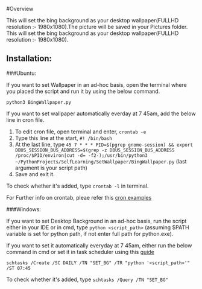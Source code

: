 #Overview

This will set the bing background as your desktop wallpaper(FULLHD resolution :- 1980x1080).The picture will be saved in your Pictures folder.
This will set the bing background as your desktop wallpaper(FULLHD resolution :- 1980x1080). 

## Installation:

###Ubuntu:

If you want to set Wallpaper in an ad-hoc basis, open the terminal where you placed the script and run it by using the below command.

`python3 BingWallpaper.py`

If you want to set wallpaper automatically everday at 7 45am, add the below line in cron file.

1. To edit cron file, open terminal and enter, `crontab -e`
2. Type this line at the start, `#! /bin/bash`
3. At the last line, type `45 7 * * * PID=$(pgrep gnome-session) && export DBUS_SESSION_BUS_ADDRESS=$(grep -z DBUS_SESSION_BUS_ADDRESS /proc/$PID/environ|cut -d= -f2-);/usr/bin/python3 ~/PythonProjects/SelfLearning/SetWallpaper/BingWallpaper.py` (last argument is your script path)
4. Save and exit it.

To check whether it's added, type `crontab -l` in terminal.

For Further info on crontab, pleae refer this [cron examples](http://www.thegeekstuff.com/2009/06/15-practical-crontab-examples)

###Windows:

If you want to set Desktop Background in an ad-hoc basis, run the script either in your IDE or in cmd, type `python <script_path>` (assuming $PATH variable is set for python path, if not enter full path for python.exe).

If you want to set it automatically everyday at 7 45am, either run the below command in cmd or set it in task scheduler using this [guide](http://tinyhacker.com/hacks/complete-guide-to-windows-7s-task-scheduler/)

`schtasks /Create /SC DAILY /TN "SET_BG" /TR "python '<script_path>'" /ST 07:45`

To check whether it's added, type `schtasks /Query /TN "SET_BG"`
